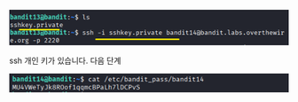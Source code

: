 ![image break](/Pictur/Level13/bandit1.png) <br>

ssh 개인 키가 있습니다. 다음 단계 


![image break](/Pictur/Level13/bandit2.png) <br>


